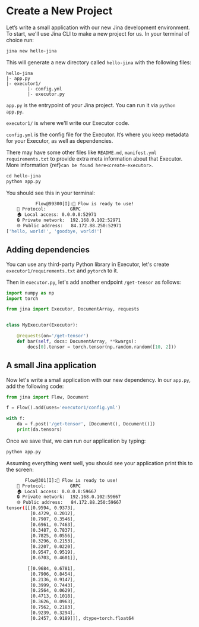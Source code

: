 # Create a New Project

Let’s write a small application with our new Jina development environment. To start, we'll use Jina CLI to make a new project for us. In your terminal of choice run:

```bash
jina new hello-jina
```

This will generate a new directory called `hello-jina` with the following files:

```text
hello-jina
|- app.py
|- executor1/
        |- config.yml
        |- executor.py
```

`app.py` is the entrypoint of your Jina project. You can run it via `python app.py`. 

`executor1/` is where we'll write our Executor code.

`config.yml` is the config file for the Executor. It’s where you keep metadata for your Executor, as well as dependencies.

There may have some other files like `README.md`, `manifest.yml`  `requirements.txt` to provide extra meta information about that Executor. More information {ref}`can be found here<create-executor>`.

```python
cd hello-jina
python app.py
```

You should see this in your terminal:

```bash
           Flow@99300[I]:🎉 Flow is ready to use!
	🔗 Protocol: 		GRPC
	🏠 Local access:	0.0.0.0:52971
	🔒 Private network:	192.168.0.102:52971
	🌐 Public address:	84.172.88.250:52971
['hello, world!', 'goodbye, world!']
```

## Adding dependencies

You can use any third-party Python library in Executor, let's create `executor1/requirements.txt` and `pytorch` to it.

Then in `executor.py`, let's add another endpoint `/get-tensor` as follows:

```python
import numpy as np
import torch

from jina import Executor, DocumentArray, requests


class MyExecutor(Executor):

    @requests(on='/get-tensor')
    def bar(self, docs: DocumentArray, **kwargs):
        docs[0].tensor = torch.tensor(np.random.random([10, 2]))
```

## A small Jina application


Now let's write a small application with our new dependency. In our `app.py`, add the following code:

```python
from jina import Flow, Document

f = Flow().add(uses='executor1/config.yml')

with f:
    da = f.post('/get-tensor', [Document(), Document()])
    print(da.tensors)
```

Once we save that, we can run our application by typing:

```bash
python app.py
```

Assuming everything went well, you should see your application print this to the screen:

```bash
       Flow@301[I]:🎉 Flow is ready to use!
	🔗 Protocol: 		GRPC
	🏠 Local access:	0.0.0.0:59667
	🔒 Private network:	192.168.0.102:59667
	🌐 Public address:	84.172.88.250:59667
tensor([[[0.9594, 0.9373],
         [0.4729, 0.2012],
         [0.7907, 0.3546],
         [0.6961, 0.7463],
         [0.3487, 0.7837],
         [0.7825, 0.0556],
         [0.3296, 0.2153],
         [0.2207, 0.0220],
         [0.9547, 0.9519],
         [0.6703, 0.4601]],

        [[0.9684, 0.6781],
         [0.7906, 0.8454],
         [0.2136, 0.9147],
         [0.3999, 0.7443],
         [0.2564, 0.0629],
         [0.4713, 0.1018],
         [0.3626, 0.0963],
         [0.7562, 0.2183],
         [0.9239, 0.3294],
         [0.2457, 0.9189]]], dtype=torch.float64
```